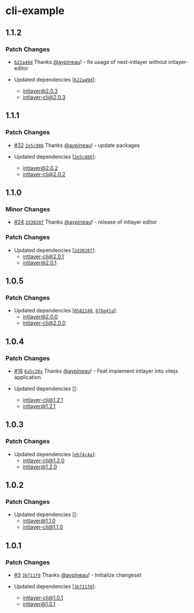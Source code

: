 # cli-example

## 1.1.2

### Patch Changes

- [`622a49d`](https://github.com/aypineau/intlayer/commit/622a49d4eaf8477f3b42579a3fc27a3fefd41043) Thanks [@aypineau](https://github.com/aypineau)! - fix usage of next-intlayer without intlayer-editor

- Updated dependencies [[`622a49d`](https://github.com/aypineau/intlayer/commit/622a49d4eaf8477f3b42579a3fc27a3fefd41043)]:
  - intlayer@2.0.3
  - intlayer-cli@2.0.3

## 1.1.1

### Patch Changes

- [#32](https://github.com/aypineau/intlayer/pull/32) [`2e5c886`](https://github.com/aypineau/intlayer/commit/2e5c886169ccdbd16611b77d55e9892ca699ab8d) Thanks [@aypineau](https://github.com/aypineau)! - update packages

- Updated dependencies [[`2e5c886`](https://github.com/aypineau/intlayer/commit/2e5c886169ccdbd16611b77d55e9892ca699ab8d)]:
  - intlayer@2.0.2
  - intlayer-cli@2.0.2

## 1.1.0

### Minor Changes

- [#24](https://github.com/aypineau/intlayer/pull/24) [`2d3028f`](https://github.com/aypineau/intlayer/commit/2d3028f85cc58e554f2a219bf3ceedbceac7c716) Thanks [@aypineau](https://github.com/aypineau)! - release of intlayer editor

### Patch Changes

- Updated dependencies [[`2d3028f`](https://github.com/aypineau/intlayer/commit/2d3028f85cc58e554f2a219bf3ceedbceac7c716)]:
  - intlayer-cli@2.0.1
  - intlayer@2.0.1

## 1.0.5

### Patch Changes

- Updated dependencies [[`0582240`](https://github.com/aypineau/intlayer/commit/058224018537c06a95f5f8484213d20a00500c7a), [`878e41a`](https://github.com/aypineau/intlayer/commit/878e41a8309bfc3f191a5b09a50d0aced57d4ccc)]:
  - intlayer@2.0.0
  - intlayer-cli@2.0.0

## 1.0.4

### Patch Changes

- [#18](https://github.com/aypineau/intlayer/pull/18) [`6a5c28a`](https://github.com/aypineau/intlayer/commit/6a5c28a2d5916b3a6c4e91d48bcdd3e6158cfa87) Thanks [@aypineau](https://github.com/aypineau)! - Feat implement intlayer into vitejs application

- Updated dependencies []:
  - intlayer-cli@1.2.1
  - intlayer@1.2.1

## 1.0.3

### Patch Changes

- Updated dependencies [[`eb74c4a`](https://github.com/aypineau/intlayer/commit/eb74c4aa84b08b5f2dc1f8d13d91183328f4e285)]:
  - intlayer-cli@1.2.0
  - intlayer@1.2.0

## 1.0.2

### Patch Changes

- Updated dependencies []:
  - intlayer@1.1.0
  - intlayer-cli@1.1.0

## 1.0.1

### Patch Changes

- [#3](https://github.com/aypineau/intlayer/pull/3) [`3b711f0`](https://github.com/aypineau/intlayer/commit/3b711f04c6e63f211e5c5d234fe5ee7dcf24bd38) Thanks [@aypineau](https://github.com/aypineau)! - Initialize changeset

- Updated dependencies [[`3b711f0`](https://github.com/aypineau/intlayer/commit/3b711f04c6e63f211e5c5d234fe5ee7dcf24bd38)]:
  - intlayer-cli@1.0.1
  - intlayer@1.0.1
